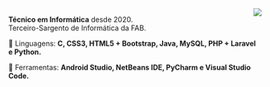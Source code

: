 <img align='right' src="https://github-readme-stats.vercel.app/api?username=pedro-silveira&show_icons=true&title_color=FFFFFF&text_color=BEBFC1&icon_color=FFFFFF&bg_color=24292F&cache_seconds=2300">

<p align="left"> 
  <strong>Técnico em Informática</strong> desde 2020.<br>
  Terceiro-Sargento de Informática da FAB.
</p>

<p align="left">
  🦄 Linguagens: <strong>C, CSS3, HTML5 + Bootstrap, Java, MySQL, PHP + Laravel e Python.</strong>
</p>

<p align="left">
  💼 Ferramentas: <strong>Android Studio, NetBeans IDE, PyCharm e Visual Studio Code.</strong>
</p>
